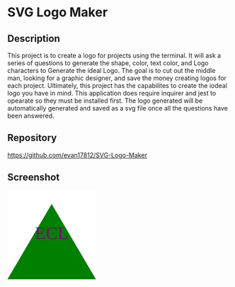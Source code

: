 # SVG Logo Maker

## Description

This project is to create a logo for projects using the terminal. It will ask a series of questions to generate the shape, color, text color, and Logo characters to Generate the ideal Logo. The goal is to cut out the middle man, looking for a graphic designer, and save the money creating logos for each project. Ultimately, this project has the capabilites to create the iodeal logo you have in mind. This application does require inquirer and jest to opearate so they must be installed first. The logo generated will be automatically generated and saved as a svg file once all the questions have been answered.

## Repository
https://github.com/evan17812/SVG-Logo-Maker

## Screenshot
![alt text](logo.svg)